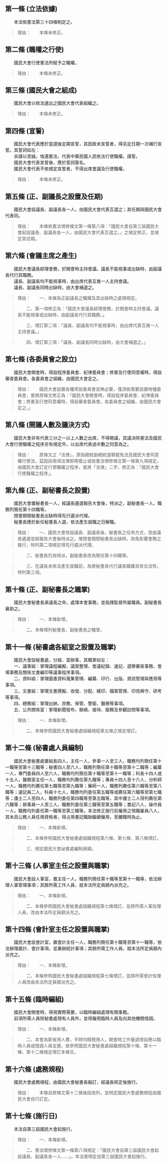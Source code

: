 第一條 (立法依據)
-----------------
　　本法依憲法第三十四條制定之。  
> 理由：　　本條未修正。



第二條 (職權之行使)
-------------------
　　國民大會行使憲法所賦予之職權。  
> 理由：　　本條未修正。



第三條 (國民大會之組成)
-----------------------
　　國民大會以依法選出之國民大會代表組織之。  
> 理由：　　本條未修正。



第四條 (宣誓)
-------------
　　國民大會代表應於當選後定期宣誓，其因故未宣誓者，得另定日期一次補行宣誓。其誓詞如左：  
　　余謹以至誠，恪遵憲法，代表中華民國人民依法行使職權。謹誓。  
　　國民大會代表宣誓後，應於誓詞簽名。  
　　國民大會代表不依規定宣誓者，不得出席會議及行使職權。  
> 理由：　　本條未修正。



第五條 (正、副議長之設置及任期)
-------------------------------
　　國民大會設議長、副議長各一人，由國民大會代表互選之；其任期與國民大會代表同。  
> 理由：　　本條依憲法增修條文第一條第八項：「國民大會自第三屆國民大會起設議長、副議長各一人，由國民大會代表互選之。」之規定修正，並規定其任期。



第六條 (會議主席之產生)
-----------------------
　　國民大會議長綜理會務，於開會時主持會議。議長不能視事或出缺時，由副議長代行其職務。  
　　議長、副議長均不能視事時，由出席代表互推一人主持會議。  
　　議長、副議長同時出缺時，由大會補選之。  
> 理由：　　一、本條為正副議長之職權及其出缺時之處理規定。

> 　　二、第一項修正為：「國民大會議長綜理會務，於開會時主持會議。議長不能視事或出缺時，由副議長代行其職務。」

> 　　三、增訂第二項：「議長、副議長均不能視事時，由出席代表互推一人主持會議。」

> 　　四、增訂第三項：「議長、副議長同時出缺時，由大會補選之。」



第七條 (各委員會之設立)
-----------------------
　　國民大會開會時，得設程序委員會、紀律委員會；修憲及行使同意權時，得設審查委員會。各委員會之組織，由國民大會定之。  
> 理由：　　國民大會設置各種常設委員會並無必要，僅須依需要設置特種委員會，爰將原條文修正為：「國民大會開會時，得設程序委員會、紀律委員會；修憲及行使同意權時，得設審查委員會。各委員會之組織，由國民大會定之。」



第八條 (開議人數及議決方式)
---------------------------
　　國民大會非有代表三分之一以上人數之出席，不得開議，其議決除憲法及國民大會行使職權之程序另有規定外，以出席代表過半數之同意為之。  
> 理由：　　原條文之「法律」，原指總統副總統選舉罷免法及國民大會同意權行使法，茲因該兩項法律即將廢止或依憲法增修條文第一條第九項規定，由國民大會訂定行使職權之程序，爰將「法律」二字，修正為：「國民大會行使職權之程序」。



第九條 (正、副秘書長之設置)
---------------------------
　　國民大會置秘書長一人，經議長遴選報告大會後，特派之，副秘書長一人，職務列簡任第十四職等。  
　　閉會期間秘書長出缺時得先行遴派代理。  
　　秘書長應於新任秘書長人選，依法產生就職之日解職。  
> 理由：　　一、國民大會改設議長、副議長後，秘書長之任命方式，改由議長遴選並經報告大會後特派之。惟閉會期間秘書長出缺時，為免影響會務之推行，特列第二項規定得先行遴派代理。

> 　　二、秘書長仍為特派，副秘書長改為簡任第十四職等。

> 　　三、在議長未依法產生就職前，為使秘書長代行議長職權具有合法性，特列第三項。



第十條 (正、副秘書長之職掌)
---------------------------
　　國民大會秘書長承議長之命，處理本會事務，並指揮監督所屬職員。副秘書長襄助之。  
> 理由：　　一、本條新增。

> 　　二、本條增列秘書長、副秘書長之職掌。



第十一條 (秘書處各組室之設置及職掌)
-----------------------------------
　　國民大會設秘書處，分組、室辦事，其職掌如左：  
　　一、議事組：掌理議程編擬、議案整理、會議紀錄、速記、選舉審查事務、會場事務及關係文書編印等議事程序事項。  
　　二、資料組：掌理圖書資料蒐集管理、編纂、印行、出版、資訊管理與應用等事項。  
　　三、文書組：掌理文書撰擬、收發、分配、繕印、檔案管理、印信典守、研考等事項。  
　　四、總務組：掌理出納、庶務、保管、警衛、醫療等事項。  
　　五、公共關係室：掌理新聞發布、聯絡、接待、服務及參觀訪問等事項。  
> 理由：　　一、本條新增。

> 　　二、本條參照國民大會秘書處組織規程第五條之規定增訂。



第十二條 (秘書處人員編制)
-------------------------
　　國民大會秘書處置組長四人，主任一人，參事一人至三人，職務均列簡任第十一職等至第十三職等；秘書四人至六人，職務列簡任第十職等至第十二職等；編纂一人，專門委員四人至六人，職務均列簡任第十職等至第十一職等；科長十四人或十五人，醫務室主任一人，職務均列薦任第九職等；專員十四人至十六人，分析師一人，職務均列薦任第七職等至第九職等；藥師一人，職務列薦任第六職等至第八職等；速記員二人，科員十七人，職務均列委任第五職等或薦任第六職等至第七職等；護士二人至四人，職務列委任第四職等至第五職等，其中護士二人得列薦任第六職等；辦事員一人至三人，職務列委任第三職等至第五職等；書記八人，操作員一人，職務均列委任第一職等至第三職等。本法修正施行前僱用之現職雇員八人，其未具公務人員任用資格者，得占用書記職缺繼續僱用，至離職時為止。  
> 理由：　　一、本條新增。

> 　　二、本條參照國民大會秘書處組織規程第六條、第七條、第八條增訂。

> 　　三、規定國民大會祕書處編制員額。



第十三條 (人事室主任之設置與職掌)
---------------------------------
　　國民大會設人事室，置主任一人，職務列簡任第十職等至第十一職等，依法辦理人事管理事項；其餘所需工作人員，就本法所定員額內派充之。  
> 理由：　　一、本條新增。

> 　　二、本條參照國民大會秘書處組織規程第七條增訂，並將所需人事佐理人員，改由本法所定員額派充之。



第十四條 (會計室主任之設置與職掌)
---------------------------------
　　國民大會設會計室，置會計主任一人，職務列簡任第十職等至第十一職等，依法辦理歲計、會計事項，並兼辦統計事項；其餘所需工作人員，就本法所定員額內派充之。  
> 理由：　　一、本條新增。

> 　　二、本條參照國民大會秘書處組織規程第七條增訂，並將所需會計佐理人員改由本法所定員額派充之。



第十五條 (臨時編組)
-------------------
　　國民大會開會時，得視實際需要，以臨時編組處理有關事務。  
　　前項所需人員除秘書處現有人員外，並得僱用臨時人員及向其他機關借調。  
> 理由：　　一、本條新增。

> 　　二、本會為節省用人費，平時均精簡用人，開會時工作量遞增自應以臨時人員或借調人員支援，故參照國民大會秘書處組織規程第十條、第十一條、第十二條規定增訂本條文。



第十六條 (處務規程)
-------------------
　　國民大會處務規程，由國民大會秘書長擬訂，經議長核定後施行。  
> 理由：　　本條自原條文第十二條後段改列，並明定國民大會處務規程由國民大會自行訂定。



第十七條 (施行日)
-----------------
　　本法自第三屆國民大會起施行。  
> 理由：　　一、本條新增。

> 　　二、憲法增修條文第一條第八項規定：「國民大會自第三屆國民大會起設議長、副議長各一人.…..」，本法爰明定自第三屆國民大會起施行。